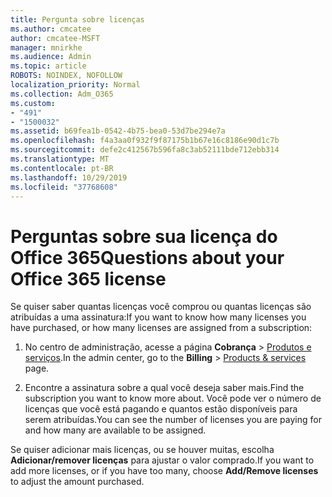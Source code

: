 ```yaml
---
title: Pergunta sobre licenças
ms.author: cmcatee
author: cmcatee-MSFT
manager: mnirkhe
ms.audience: Admin
ms.topic: article
ROBOTS: NOINDEX, NOFOLLOW
localization_priority: Normal
ms.collection: Adm_O365
ms.custom:
- "491"
- "1500032"
ms.assetid: b69fea1b-0542-4b75-bea0-53d7be294e7a
ms.openlocfilehash: f4a3aa0f932f9f87175b1b67e16c8186e90d1c7b
ms.sourcegitcommit: defe2c412567b596fa8c3ab52111bde712ebb314
ms.translationtype: MT
ms.contentlocale: pt-BR
ms.lasthandoff: 10/29/2019
ms.locfileid: "37768608"
---
```

# <a name="questions-about-your-office-365-license"></a><span data-ttu-id="32320-102">Perguntas sobre sua licença do Office 365</span><span class="sxs-lookup"><span data-stu-id="32320-102">Questions about your Office 365 license</span></span>

<span data-ttu-id="32320-103">Se quiser saber quantas licenças você comprou ou quantas licenças são atribuídas a uma assinatura:</span><span class="sxs-lookup"><span data-stu-id="32320-103">If you want to know how many licenses you have purchased, or how many licenses are assigned from a subscription:</span></span>
  
1. <span data-ttu-id="32320-104">No centro de administração, acesse a página **Cobrança** \> [Produtos e serviços](https://go.microsoft.com/fwlink/p/?linkid=842054).</span><span class="sxs-lookup"><span data-stu-id="32320-104">In the admin center, go to the **Billing** \> [Products & services](https://go.microsoft.com/fwlink/p/?linkid=842054) page.</span></span>

2. <span data-ttu-id="32320-105">Encontre a assinatura sobre a qual você deseja saber mais.</span><span class="sxs-lookup"><span data-stu-id="32320-105">Find the subscription you want to know more about.</span></span> <span data-ttu-id="32320-106">Você pode ver o número de licenças que você está pagando e quantos estão disponíveis para serem atribuídas.</span><span class="sxs-lookup"><span data-stu-id="32320-106">You can see the number of licenses you are paying for and how many are available to be assigned.</span></span>

<span data-ttu-id="32320-107">Se quiser adicionar mais licenças, ou se houver muitas, escolha **Adicionar/remover licenças** para ajustar o valor comprado.</span><span class="sxs-lookup"><span data-stu-id="32320-107">If you want to add more licenses, or if you have too many, choose **Add/Remove licenses** to adjust the amount purchased.</span></span>